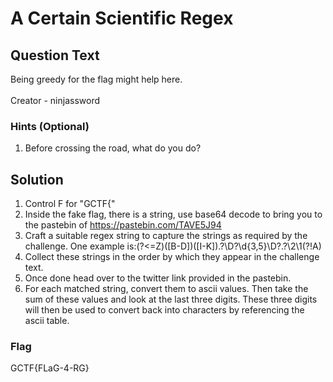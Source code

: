 # A Certain Scientific Regex

## Question Text
Being greedy for the flag might help here. </br></br>
Creator - ninjassword </br>

### Hints (Optional)
1. Before crossing the road, what do you do? </br>

## Solution
1. Control F for "GCTF{"
2. Inside the fake flag, there is a string, use base64 decode to bring you to the pastebin of https://pastebin.com/TAVE5J94
3. Craft a suitable regex string to capture the strings as required by the challenge. One example is:(?<=Z)([B-D])([I-K]).?\D?\d{3,5}\D?.?\2\1(?!A)
4. Collect these strings in the order by which they appear in the challenge text.
5. Once done head over to the twitter link provided in the pastebin.
6. For each matched string, convert them to ascii values. Then take the sum of these values and look at the last three digits.
These three digits will then be used to convert back into characters by referencing the ascii table.

### Flag
 GCTF{FLaG-4-RG}
